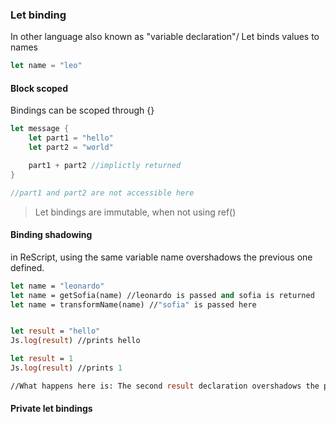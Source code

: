 ### Let binding

In other language also known as "variable declaration"/
Let binds values to names

```rs
let name = "leo"
```

#### Block scoped

Bindings can be scoped through {}

```rs
let message {
    let part1 = "hello"
    let part2 = "world"

    part1 + part2 //implictly returned
}

//part1 and part2 are not accessible here
```

> Let bindings are immutable, when not using ref()

#### Binding shadowing

in ReScript, using the same variable name overshadows the previous one defined.

```ocaml
let name = "leonardo"
let name = getSofia(name) //leonardo is passed and sofia is returned
let name = transformName(name) //"sofia" is passed here


let result = "hello"
Js.log(result) //prints hello

let result = 1
Js.log(result) //prints 1

//What happens here is: The second result declaration overshadows the previous one.
```

#### Private let bindings
